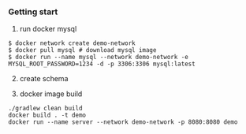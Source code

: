 ### Getting start

1. run docker mysql

```
$ docker network create demo-network
$ docker pull mysql # download mysql image
$ docker run --name mysql --network demo-network -e MYSQL_ROOT_PASSWORD=1234 -d -p 3306:3306 mysql:latest
```

2. create schema

3. docker image build 

```
./gradlew clean build 
docker build . -t demo
docker run --name server --network demo-network -p 8080:8080 demo
```